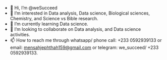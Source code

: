 - 👋 Hi, I’m @weSucceed
- 👀 I’m interested in Data analysis, Data science, Biological sciences, Chemistry, and Science vs Bible research.
- 🌱 I’m currently learning Data science.
- 💞️ I’m looking to collaborate on Data analysis, and Data science activities.
- 📫 How to reach me through whatsapp/ phone call: +233 0592939133 or email: mensahjephthah159@gmail.com or telegram: we_succeed/ +233 0592939133.
<!---
Wesucceed/Wesucceed is a ✨ special ✨ repository because its `README.md` (this file) appears on your GitHub profile.
You can click the Preview link to take a look at your changes.
--->
